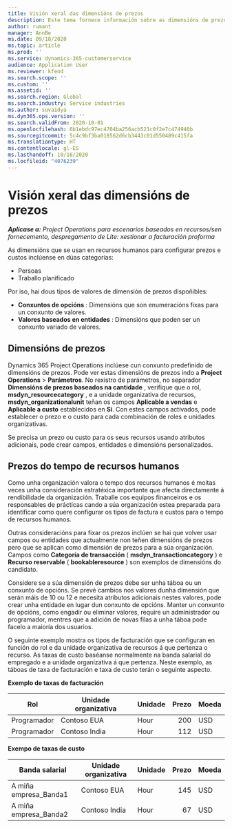 ```yaml
---
title: Visión xeral das dimensións de prezos
description: Este tema fornece información sobre as dimensións de prezos en Dynamics 365 Project Operations.
author: rumant
manager: AnnBe
ms.date: 09/18/2020
ms.topic: article
ms.prod: ''
ms.service: dynamics-365-customerservice
audience: Application User
ms.reviewer: kfend
ms.search.scope: ''
ms.custom: ''
ms.assetid: ''
ms.search.region: Global
ms.search.industry: Service industries
ms.author: suvaidya
ms.dyn365.ops.version: ''
ms.search.validFrom: 2020-10-01
ms.openlocfilehash: 6b1ebdc97ec4704ba256acb521c0f2e7c474940b
ms.sourcegitcommit: 5c4c9bf3ba018562d6cb3443c01d550489c415fa
ms.translationtype: HT
ms.contentlocale: gl-ES
ms.lasthandoff: 10/16/2020
ms.locfileid: "4076239"
---
```

# <a name="pricing-dimensions-overview"></a>Visión xeral das dimensións de prezos

_**Aplícase a:** Project Operations para escenarios baseados en recursos/sen fornecemento, despregamento de Lite: xestionar a facturación proforma_

As dimensións que se usan en recursos humanos para configurar prezos e custos inclúense en dúas categorías:

- Persoas
- Traballo planificado

Por iso, hai dous tipos de valores de dimensión de prezos dispoñibles:

- **Conxuntos de opcións** : Dimensións que son enumeracións fixas para un conxunto de valores.
- **Valores baseados en entidades** : Dimensións que poden ser un conxunto variado de valores.

## <a name="pricing-dimensions"></a>Dimensións de prezos

Dynamics 365 Project Operations inclúese cun conxunto predefinido de dimensións de prezos. Pode ver estas dimensións de prezos indo a **Project Operations** > **Parámetros**. No rexistro de parámetros, no separador **Dimensións de prezos baseados na cantidade** , verifique que o rol, **msdyn_resourcecategory** , e a unidade organizativa de recursos, **msdyn_organizationalunit** teñan os campos **Aplicable a vendas** e **Aplicable a custo** establecidos en **Si**. Con estes campos activados, pode establecer o prezo e o custo para cada combinación de roles e unidades organizativas.

Se precisa un prezo ou custo para os seus recursos usando atributos adicionais, pode crear campos, entidades e dimensións personalizados.

## <a name="pricing-human-resource-time"></a>Prezos do tempo de recursos humanos
Como unha organización valora o tempo dos recursos humanos é moitas veces unha consideración estratéxica importante que afecta directamente á rendibilidade da organización. Traballe cos equipos financeiros e os responsables de prácticas cando a súa organización estea preparada para identificar como quere configurar os tipos de factura e custos para o tempo de recursos humanos.

Outras consideracións para fixar os prezos inclúen se hai que volver usar campos ou entidades que actualmente non teñen dimensións de prezos pero que se aplican como dimensión de prezos para a súa organización. Campos como **Categoría de transacción** ( **msdyn_transactioncategory** ) e **Recurso reservable** ( **bookableresource** ) son exemplos de dimensións do candidato. 

Considere se a súa dimensión de prezos debe ser unha táboa ou un conxunto de opcións. Se prevé cambios nos valores dunha dimensión que serán máis de 10 ou 12 e necesita atributos adicionais nestes valores, pode crear unha entidade en lugar dun conxunto de opcións. Manter un conxunto de opcións, como engadir ou eliminar valores, require un administrador ou programador, mentres que a adición de novas filas a unha táboa pode facelo a maioría dos usuarios.

O seguinte exemplo mostra os tipos de facturación que se configuran en función do rol e da unidade organizativa de recursos á que pertenza o recurso. As taxas de custo baséanse normalmente na banda salarial do empregado e a unidade organizativa á que pertenza. Neste exemplo, as táboas de taxa de facturación e taxa de custo terán o seguinte aspecto.

**Exemplo de taxas de facturación**

| Rol        | Unidade organizativa    |Unidade      |Prezo      |Moeda  |
| ------------|-------------|----------|----------:|----------|
| Programador   | Contoso EUA  |Hour | 200|USD     |
| Programador   | Contoso India |Hour|   112|USD     |


**Exempo de taxas de custo**

| Banda salarial     | Unidade organizativa    |Unidade      |Prezo      |Moeda  |
| ----------------|-------------|----------|----------:|----------|
| A miña empresa_Banda1 | Contoso EUA  |Hour | 145|USD     |
| A miña empresa_Banda2 | Contoso India |Hour|   67|USD     |
